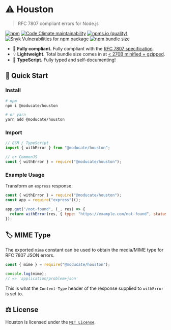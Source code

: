 # ⚠ Houston

> RFC 7807 compliant errors for Node.js

[![npm](https://img.shields.io/npm/v/moducate/houston)](https://npmjs.com/package/moducate/houston)
[![Code Climate maintainability](https://img.shields.io/codeclimate/maintainability/moducate/houston)](https://codeclimate.com/github/moducate/houston)
[![npms.io (quality)](https://img.shields.io/npms-io/final-score/moducate/houston?label=npms.io%20score)](https://api.npms.io/v2/package/moducate/houston)
[![Snyk Vulnerabilities for npm package](https://img.shields.io/snyk/vulnerabilities/npm/@moducate/houston)](#)
[![npm bundle size](https://img.shields.io/bundlephobia/minzip/moducate/houston)](https://bundlephobia.com/package/moducate/houston)

- 📃 **Fully compliant.** Fully compliant with the [RFC 7807 specification](https://datatracker.ietf.org/doc/html/rfc7807).
- 💡 **Lightweight.** Total bundle size comes in at [< 270B minified + gzipped](https://bundlephobia.com/package/moducate/houston).
- 💪 **TypeScript.** Fully typed and self-documenting!

## 🚀 Quick Start

### Install

```bash
# npm
npm i @moducate/houston

# or yarn
yarn add @moducate/houston
```

### Import

```js
// ESM / TypeScript
import { withError } from "@moducate/houston";

// or CommonJS
const { withError } = require("@moducate/houston");
```

### Example Usage

Transform an `express` response:

```js
const { withError } = require("@moducate/houston");
const app = require("express")();

app.get("/not-found", (_, res) => {
  return withError(res, { type: "https://example.com/not-found", status: 404 })
});
```

## 🏷 MIME Type

The exported `mime` constant can be used to obtain the media/MIME type for RFC 7807 JSON errors.

```js
const { mime } = require("@moducate/houston");

console.log(mime);
// => 'application/problem+json'
```

This is what the `Content-Type` header of the response supplied to `withError` is set to.

## ⚖ License

Houston is licensed under the [`MIT License`](LICENSE).
